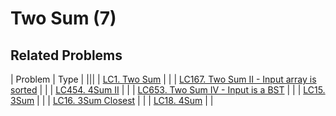 # Two Sum (7)

## Related Problems

| Problem | Type |
|||
| [LC1. Two Sum](../../_LeetCodeSol/LC1) |  |
| [LC167. Two Sum II - Input array is sorted](../../_LeetCodeSol/LC167) |  |
| [LC454. 4Sum II](../../_LeetCodeSol/LC454) |  |
| [LC653. Two Sum IV - Input is a BST](../../_LeetCodeSol/LC653) |  |
| [LC15. 3Sum](../../_LeetCodeSol/LC15) |  |
| [LC16. 3Sum Closest](../../_LeetCodeSol/LC16) |  |
| [LC18. 4Sum](../../_LeetCodeSol/LC18) |  |